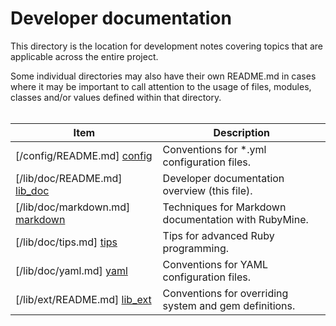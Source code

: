 <!-- lib/doc/README.md -->

# Developer documentation

  This directory is the location for development notes covering topics that are
  applicable across the entire project.
  
  Some individual directories may also have their own README.md in cases where
  it may be important to call attention to the usage of files, modules, classes
  and/or values defined within that directory.
  <br/><br/>

| Item                                | Description                                             |
| ----------------------------------- | ------------------------------------------------------- |
| [/config/README.md]     [config]    | Conventions for \*.yml configuration files.             |
| [/lib/doc/README.md]    [lib_doc]   | Developer documentation overview (this file).           |
| [/lib/doc/markdown.md]  [markdown]  | Techniques for Markdown documentation with RubyMine.    |
| [/lib/doc/tips.md]      [tips]      | Tips for advanced Ruby programming.                     |
| [/lib/doc/yaml.md]      [yaml]      | Conventions for YAML configuration files.               |
| [/lib/ext/README.md]    [lib_ext]   | Conventions for overriding system and gem definitions.  |

<!-----------------------------------------------------------------------------
Directory link references used above:
REF --------- LINK -------------------------- TOOLTIP ------------------------>
[config]:     ../../config/README.md          "Configuration and initialization"
[lib_doc]:    ../doc/README.md                "Internal developer documentation"
[lib_ext]:    ../ext/README.md                "Extensions and overrides"

<!-- Topic link references used above:
REF --------- LINK -------------------------- TOOLTIP ------------------------>
[markdown]:   markdown.md                     "How to work with Markdown files"
[tips]:       tips.md                         "Advanced Ruby Tips'"
[yaml]:       yaml.md                         "Conventions for config/*.yml files"
